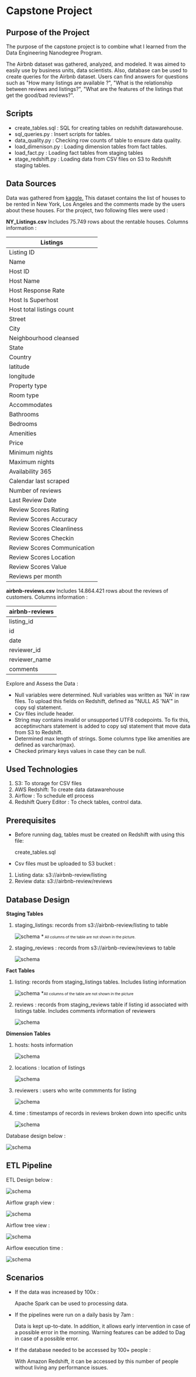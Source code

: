 # Capstone Project

## Purpose of the Project

The purpose of the capstone project is to combine what I learned from the Data Engineering Nanodegree Program.

The Airbnb dataset was gathered, analyzed, and modeled. It was aimed to easily use by business units, data scientists. Also, database can be used to create queries for the Airbnb dataset. Users can find answers for questions such as "How many listings are available ?",  "What is the relationship between reviews and listings?", "What are the features of the listings that get the good/bad reviews?".


## Scripts

- create_tables.sql : SQL for creating tables on redshift datawarehouse.
- sql_queries.py : Insert scripts for tables.
- data_quality.py : Checking row counts of table to ensure data quality.
- load_dimenison.py : Loading dimension tables from fact tables.
- load_fact.py :  Loading fact tables from staging tables
- stage_redshift.py : Loading data from CSV files on S3 to Redshift staging tables.


## Data Sources

Data was gathered from [kaggle.](https://www.kaggle.com/samyukthamurali/airbnb-ratings-dataset) This dataset contains the list of houses to be rented in New York, Los Angeles and the comments made by the users about these houses. For the project, two following files were used :


**NY_Listings.csv**
Includes 75.749 rows about the rentable houses. Columns information :

|          Listings            |
|-----------------------------|
| Listing ID                  |
| Name                        |
| Host ID                     |
| Host Name                   |
| Host Response Rate          |
| Host Is Superhost           |
| Host total listings count   |
| Street                      |
| City                        |
| Neighbourhood cleansed      |
| State                       |
| Country                     |
| latitude                    |
| longitude                   |
| Property type               |
| Room type                   |
| Accommodates                |
| Bathrooms                   |
| Bedrooms                    |
| Amenities                   |
| Price                       |
| Minimum nights              |
| Maximum nights              |
| Availability 365            |
| Calendar last scraped       |
| Number of reviews           |
| Last Review Date            |
| Review Scores Rating        |
| Review Scores Accuracy      |
| Review Scores Cleanliness   |
| Review Scores Checkin       |
| Review Scores Communication |
| Review Scores Location      |
| Review Scores Value         |
| Reviews per month           |

**airbnb-reviews.csv** Includes  14.864.421 rows about the reviews of customers. Columns information :

| airbnb-reviews |
|----------------|
| listing_id     |
| id             |
| date           |
| reviewer_id    |
| reviewer_name  |
| comments       |


Explore and Assess the Data :
- Null variables were determined. Null variables was written as 'NA' in raw files. To upload this fields on Redshift, defined as "NULL AS 'NA'" in copy sql statement.
- Csv files include header.
- String may contains invalid or unsupported UTF8 codepoints. To fix this, acceptinvchars statement is added to copy sql statement that move data from S3 to Redshift.
- Determined max length of strings. Some columns type like amenities are defined as varchar(max).
- Checked primary keys values in case they can be null.

## Used Technologies

<ol>
<li> S3: To storage for CSV files</li>
<li> AWS Redshift: To create data datawarehouse</li>
<li> Airflow : To schedule etl process</li>
<li> Redshift Query Editor : To check tables, control data.</li>
</ol>

## Prerequisites

- Before running dag, tables must be created on Redshift with using this file:

  create_tables.sql

- Csv files must be uploaded to S3 bucket :
<ol>
<li>Listing data: s3://airbnb-review/listing
<li>Review data: s3://airbnb-review/reviews
</ol>


## Database Design

**Staging Tables**

<ol>
<li>staging_listings: records from s3://airbnb-review/listing to table

![schema](image/StagingListing.png)
*<font size="0.3"> All columns of the table are not shown in the picture.</font>

</li>
<li>staging_reviews : records from s3://airbnb-review/reviews to  table

![schema](image/StagingReviews.png)

</ol>

**Fact Tables**
<ol>
<li>listing: records from  staging_listings tables. Includes listing information

![schema](image/Listing.png)
*<font size="0.3">All columns of the table are not shown in the picture</font>

 </li>
<li>reviews : records from staging_reviews table if listing id associated with listings table. Includes comments information of reviewers

![schema](image/Reviews.png)

</li>
</ol>

**Dimension Tables**
<ol>
<li>hosts: hosts information

![schema](image/Hosts.png)

</li>
<li>locations : location of listings

![schema](image/Locations.png)
</li>
<li>reviewers : users who write commments for listing

![schema](image/Reviewers.png)
</li>
<li>time : timestamps of records in reviews broken down into specific units

![schema](image/Time.png)

</li>
</ol>




Database design below :

![schema](image/ModelDiagram.png)

## ETL Pipeline

ETL Design below :

![schema](image/ETLDiagram.png)

Airflow graph view :

![schema](image/AirflowGraphView.png)

Airflow tree view :

![schema](image/AirflowTreeView.png)

Airflow execution time :

![schema](image/AirflowGrant.png)




## Scenarios

- If the data was increased by 100x :

  Apache Spark can be used to processing data.
- If the pipelines were run on a daily basis by 7am :

  Data is kept up-to-date. In addition, it allows early intervention in case of a possible error in the morning. Warning features can be added to Dag in case of a possible error.

- If the database needed to be accessed by 100+ people :

  With Amazon Redshift, it can be accessed by this number of people without living any performance issues.
